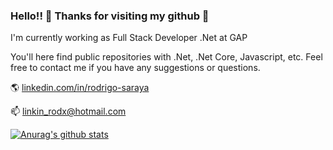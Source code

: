 <!-- ![visitors](https://visitor-badge.glitch.me/badge?page_id=linkinrodx.linkinrodx) -->

### Hello!! 👋 Thanks for visiting my github 💙

<!-- <img align="center" src="https://github.com/linkinrodx/linkinrodx/blob/master/desarrollador.jpg?raw=true" /> -->

I'm currently working as Full Stack Developer .Net at GAP

You'll here find public repositories with .Net, .Net Core, Javascript, etc. Feel free to contact me if you have any suggestions or questions.

🌎 [linkedin.com/in/rodrigo-saraya](https://www.linkedin.com/in/rodrigo-saraya/) 

📫 [linkin_rodx@hotmail.com](mailto:linkin_rodx@hotmail.com)

[![Anurag's github stats](https://github-readme-stats.vercel.app/api?username=linkinrodx&hide=["contribs"]&show_icons=true)](https://github.com/anuraghazra/github-readme-stats)

<!--
[![ReadMe Card](https://github-readme-stats.vercel.app/api/pin/?username=linkinrodx&repo=Tienda-Virtual)](https://github.com/anuraghazra/github-readme-stats)

<a href="https://github.com/linkinrodx/Tienda-Virtual">
  <img align="left" src="https://github-readme-stats.vercel.app/api/pin/?username=linkinrodx&repo=Tienda-Virtual" />
</a>
<a href="https://github.com/linkinrodx/Tienda-Virtual">
  <img align="left" src="https://github-readme-stats.vercel.app/api/pin/?username=linkinrodx&repo=Tienda-Virtual" />
</a>
-->
